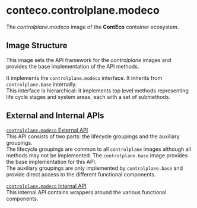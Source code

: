 # conteco.controlplane.modeco

The _controlplane.modeco_ image of the __ContEco__ container ecosystem.

## Image Structure

This image sets the API framework for the _controlplane_ images and provides the base implementation of the API methods.  

It implements the `controlplane.modeco` interface. It inherits from `controlplane.base` internally.  
This interface is hierarchical: it implements top level methods representing life cycle stages and system areas, each with a set of submethods.

## External and Internal APIs

[`controlplane.modeco` External API](./docs/CONTROLPLANE-MODECO-EXTERNAL-API.md)  
This API consists of two parts: the lifecycle groupings and the auxiliary groupings.  
The lifecycle groupings are common to all `controlplane` images although all methods may not be implemented.
The `controlplane.base` image provides the base implementation for this API.  
The auxiliary groupings are only implemented by `controlplane.base` and provide direct access to the different functional components.

[`controlplane.modeco` Internal API](./docs/CONTROLPLANE-BASE-MODECO-API.md)  
This internal API contains wrappers around the various functional components.

